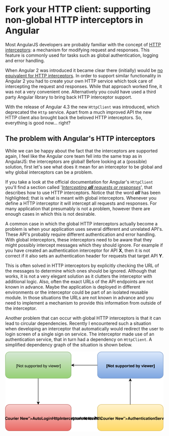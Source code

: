 # Fork your HTTP client: supporting non-global HTTP interceptors in Angular

Most AngularJS developers are probably familiar with the concept of [HTTP interceptors](https://docs.angularjs.org/api/ng/service/$http): a mechanism for modifying request and responses.
This feature is commonly used for tasks such as global authentication, logging and error handling.

When Angular 2 was introduced it became clear there (initially) would be [no equivalent for HTTP interceptors](https://github.com/angular/angular/issues/2684).
In order to support similar functionality in Angular 2 you had to create your own HTTP service which took care of intercepting the request and responses.
While that approach worked fine, it was not a very convenient one.
Alternatively you could have used a third party Angular library to bring back HTTP interceptor support.

With the release of Angular 4.3 the new `HttpClient` was introduced, which deprecated the `Http` service.
Apart from a much improved API the new HTTP client also brought back the beloved HTTP interceptors.
So, everything is good now... right?

## The problem with Angular's HTTP interceptors

While we can be happy about the fact that the interceptors are supported again, I feel like the Angular core team fell into the same trap as in AngularJS: the interceptors are global!
Before looking at a (possible) solution, first let's see what does it mean for an interceptor to be global and why global interceptors can be a problem.

If you take a look at the official documentation for Angular's `HttpClient` you'll find a section called '[_Intercepting **all** requests or responses_](https://angular.io/guide/http#intercepting-all-requests-or-responses)', that describes how to use HTTP interceptors.
Notice that the word **_all_** has been highlighted; that is what is meant with global interceptors.
Whenever you define a HTTP interceptor it will intercept all requests and responses.
For many application that presumably is not a problem, however there are enough cases in which this is not desirable.

A common case in which the global HTTP interceptors actually become a problem is when your application uses several different and unrelated API's.
These API's probably require different authentication and error handling.
With global interceptors, these interceptors need to be aware that they might possibly intercept messages which they should ignore.
For example if you have created an authentication interceptor for API **X**, then it is not correct if it also sets an authentication header for requests that target API **Y**.

This is often solved in HTTP interceptors by explicitly checking the URL of the messages to determine which ones should be ignored.
Although that works, it is not a very elegant solution as it clutters the interceptor with additional logic.
Also, often the exact URLs of the API endpoints are not known in advance.
Maybe the application is deployed in different environments or the interceptor could be part of an isolated reusable module.
In those situations the URLs are not known in advance and you need to implement a mechanism to provide this information from outside of the interceptor.

Another problem that can occur with global HTTP interceptors is that it can lead to circular dependencies.
Recently I encountered such a situation when developing an interceptor that automatically would redirect the user to login screen of a single sign on service.
The interceptor made use of an authentication service, that in turn had a dependency on `HttpClient`.
A simplified dependency graph of the situation is shown below.

![Dependency graph diagram](dependency-diagram.svg)
